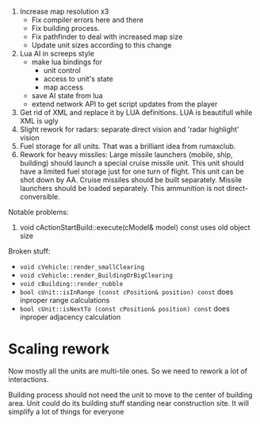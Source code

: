 1. Increase map resolution x3
	- Fix compiler errors here and there
	- Fix building process. 
	- Fix pathfinder to deal with increased map size
	- Update unit sizes according to this change
1. Lua AI in screeps style
	- make lua bindings for
		- unit control
		- access to unit's state
		- map access
	- save AI state from lua
	- extend network API to get script updates from the player
1. Get rid of XML and replace it by LUA definitions. LUA is beautifull while XML is ugly
1. Slight rework for radars: separate direct vision and 'radar highlight' vision
1. Fuel storage for all units. That was a brilliant idea from rumaxclub.
1. Rework for heavy missiles:
	Large missile launchers (mobile, ship, building) should launch a special cruise missile unit. This unit should have a limited fuel storage just for one turn of flight. This unit can be shot down by AA. Cruise missiles should be built separately. Missile launchers should be loaded separately. This ammunition is not direct-conversible.

Notable problems:

1. void cActionStartBuild::execute(cModel& model) const uses old object size

Broken stuff:
 - `void cVehicle::render_smallClearing`
 - `void cVehicle::render_BuildingOrBigClearing`
 - `void cBuilding::render_rubble`
 - `bool cUnit::isInRange (const cPosition& position) const` does inproper range calculations
 - `bool cUnit::isNextTo (const cPosition& position) const` does inproper adjacency calculation

# Scaling rework #

Now mostly all the units are multi-tile ones. So we need to rework a lot of interactions. 

Building process should not need the unit to move to the center of building area. Unit could do its building stuff standing near construction site. It will simplify a lot of things for everyone
